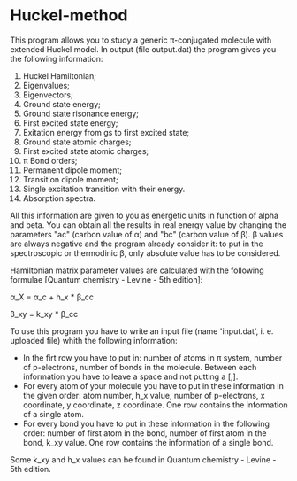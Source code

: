 # Huckel-method
This program allows you to study a generic π-conjugated molecule with extended Huckel model. In output (file output.dat) the program gives you the following information:
1. Huckel Hamiltonian;
2. Eigenvalues;
3. Eigenvectors;
4. Ground state energy;
5. Ground state risonance energy;
6. First excited state energy;
7. Exitation energy from gs to first excited state;
8. Ground state atomic charges;
9. First excited state atomic charges;
10. π Bond orders;
11. Permanent dipole moment;
12. Transition dipole moment;
13. Single excitation transition with their energy.
14. Absorption spectra.

All this information are given to you as energetic units in function of alpha and beta. You can obtain all the results in real energy value by changing the parameters "ac" (carbon value of α) and "bc" (carbon value of β). β values are always negative and the program already consider it: to put in the spectroscopic or thermodinic β, only absolute value has to be considered.

Hamiltonian matrix parameter values are calculated with the following formulae [Quantum chemistry - Levine - 5th edition]:

α_X = α_c + h_x * β_cc

β_xy = k_xy * β_cc

To use this program you have to write an input file (name 'input.dat', i. e. uploaded file) whith the following information:
- In the firt row you have to put in: number of atoms in π system, number of p-electrons, number of bonds in the molecule. Between each information you have to leave a space and not putting a [,].
- For every atom of your molecule you have to put in these information in the given order: atom number, h_x value, number of p-electrons, x coordinate, y coordinate, z coordinate. One row contains the information of a single atom.
- For every bond you have to put in these information in the following order: number of first atom in the bond, number of first atom in the bond, k_xy value. One row contains the information of a single bond.

Some k_xy and h_x values can be found in Quantum chemistry - Levine - 5th edition.
